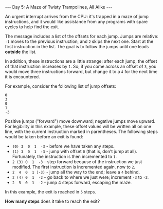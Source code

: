 --- Day 5: A Maze of Twisty Trampolines, All Alike ---

An urgent interrupt arrives from the CPU: it's trapped in a maze of jump instructions, and it would like assistance from any programs with spare cycles to help find the exit.

The message includes a list of the offsets for each jump. Jumps are relative: `-1` moves to the previous instruction, and `2` skips the next one. Start at the first instruction in the list. The goal is to follow the jumps until one leads **outside** the list.

In addition, these instructions are a little strange; after each jump, the offset of that instruction increases by `1`. So, if you come across an offset of `3`, you would move three instructions forward, but change it to a `4` for the next time it is encountered.

For example, consider the following list of jump offsets:

    0
    3
    0
    1
    -3

Positive jumps ("forward") move downward; negative jumps move upward. For legibility in this example, these offset values will be written all on one line, with the current instruction marked in parentheses. The following steps would be taken before an exit is found:

- `(0) 3  0  1  -3`  - before we have taken any steps.
- `(1) 3  0  1  -3`  - jump with offset `0` (that is, don't jump at all). Fortunately, the instruction is then incremented to `1`.
 - `2 (3) 0  1  -3`  - step forward because of the instruction we just modified. The first instruction is incremented again, now to `2`.
 - `2  4  0  1 (-3)` - jump all the way to the end; leave a `4` behind.
 - `2 (4) 0  1  -2`  - go back to where we just were; increment `-3` to `-2`.
 - `2  5  0  1  -2`  - jump 4 steps forward, escaping the maze.

In this example, the exit is reached in `5` steps.

**How many steps** does it take to reach the exit?